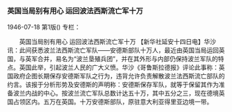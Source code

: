 ### 英国当局别有用心  运回波法西斯流亡军十万

1946-07-18
第1版()
专栏：

　　英国当局别有用心
    运回波法西斯流亡军十万
    【新华社延安十四日电】华沙讯：此间获悉波兰法西斯流亡军队——安德斯部队十万人，最近由英国当局运回英国，与英军合并，易名为“波兰垦殖兵团”，并在其外形与内部仍保持波兰军队的特点。英国此举，引起波兰人民的广大义愤。华沙《哥鲁斯拉德报》评论此事称：英国政府企图长期保存安德斯军队之行为，违背允许负责解散波兰法西斯流亡部队的约言。该报于分析形势及安德斯的声明称：安德斯保存军队，就等于保留其作为准备波兰内战的中心。按波兰流亡军队总数计达五十万，其中五分之三，现在德境英国占领区内。五万在英国。十万安德斯部队，原驻意大利亚得里亚边境一带。
